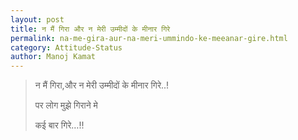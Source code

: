 ```yaml
---
layout: post
title: न मैं गिरा और न मेरी उम्मीदों के मीनार गिरे
permalink: na-me-gira-aur-na-meri-ummindo-ke-meeanar-gire.html
category: Attitude-Status
author: Manoj Kamat
---
```

> न मैं गिरा,और न मेरी उम्मीदों के मीनार गिरे..!
> 
> पर लोग मुझे गिराने मे
> 
> कई बार गिरे…!!
